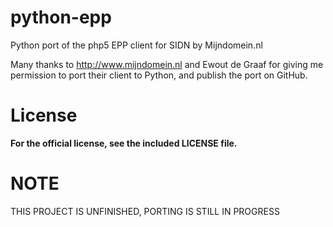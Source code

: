 python-epp
===============
Python port of the php5 EPP client for SIDN by Mijndomein.nl

Many thanks to http://www.mijndomein.nl and Ewout de Graaf for giving me permission to port their client to Python,
and publish the port on GitHub.


License
=======
**For the official license, see the included LICENSE file.**


NOTE
====
THIS PROJECT IS UNFINISHED, PORTING IS STILL IN PROGRESS